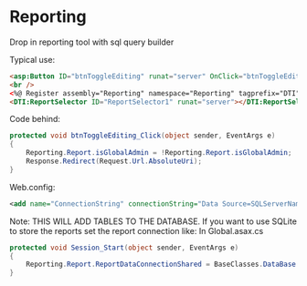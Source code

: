 # Reporting
Drop in reporting tool with sql query builder

Typical use:
```HTML
<asp:Button ID="btnToggleEditing" runat="server" OnClick="btnToggleEditing_Click" Text="Toggle report editing" />
<br />
<%@ Register assembly="Reporting" namespace="Reporting" tagprefix="DTI" %>
<DTI:ReportSelector ID="ReportSelector1" runat="server"></DTI:ReportSelector>
```

Code behind:
```C#
protected void btnToggleEditing_Click(object sender, EventArgs e)
{
	Reporting.Report.isGlobalAdmin = !Reporting.Report.isGlobalAdmin;
	Response.Redirect(Request.Url.AbsoluteUri);
}
```

Web.config:
```XML
<add name="ConnectionString" connectionString="Data Source=SQLServerName;Initial Catalog=WhereTheDataIs;Integrated Security=True" providerName="System.Data.SqlClient"/>
```


Note: THIS WILL ADD TABLES TO THE DATABASE. If you want to use SQLite to store the reports set the report connection like:
In Global.asax.cs

```C#
protected void Session_Start(object sender, EventArgs e)
{
	Reporting.Report.ReportDataConnectionShared = BaseClasses.DataBase.createHelperFromConnectionName("CONNECTION NAME").defaultConnection;
}
```